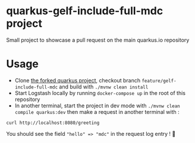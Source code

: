 # quarkus-gelf-include-full-mdc project

Small project to showcase a pull request on the main quarkus.io repository

# Usage

- Clone [the forked quarkus project](https://github.com/devauxbr/quarkus), checkout branch `feature/gelf-include-full-mdc` and build with `./mvnw clean install`
- Start Logstash locally by running `docker-compose up` in the root of this repository 
- In another terminal, start the project in dev mode with `./mvnw clean compile quarkus:dev` then make a request in another terminal with :
```
curl http://localhost:8080/greeting
```

You should see the field `"hello" => "mdc"` in the request log entry ! :tada:
